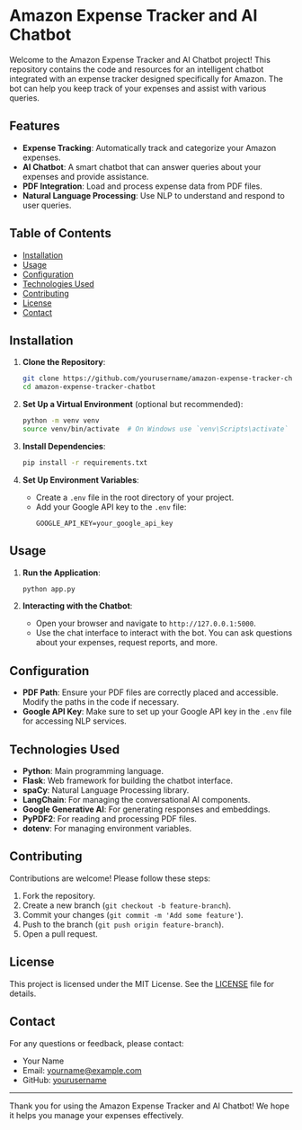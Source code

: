 # Amazon Expense Tracker and AI Chatbot

Welcome to the Amazon Expense Tracker and AI Chatbot project! This repository contains the code and resources for an intelligent chatbot integrated with an expense tracker designed specifically for Amazon. The bot can help you keep track of your expenses and assist with various queries.

## Features

- **Expense Tracking**: Automatically track and categorize your Amazon expenses.
- **AI Chatbot**: A smart chatbot that can answer queries about your expenses and provide assistance.
- **PDF Integration**: Load and process expense data from PDF files.
- **Natural Language Processing**: Use NLP to understand and respond to user queries.

## Table of Contents

- [Installation](#installation)
- [Usage](#usage)
- [Configuration](#configuration)
- [Technologies Used](#technologies-used)
- [Contributing](#contributing)
- [License](#license)
- [Contact](#contact)

## Installation

1. **Clone the Repository**:
    ```sh
    git clone https://github.com/yourusername/amazon-expense-tracker-chatbot.git
    cd amazon-expense-tracker-chatbot
    ```

2. **Set Up a Virtual Environment** (optional but recommended):
    ```sh
    python -m venv venv
    source venv/bin/activate  # On Windows use `venv\Scripts\activate`
    ```

3. **Install Dependencies**:
    ```sh
    pip install -r requirements.txt
    ```

4. **Set Up Environment Variables**:
    - Create a `.env` file in the root directory of your project.
    - Add your Google API key to the `.env` file:
      ```env
      GOOGLE_API_KEY=your_google_api_key
      ```

## Usage

1. **Run the Application**:
    ```sh
    python app.py
    ```

2. **Interacting with the Chatbot**:
    - Open your browser and navigate to `http://127.0.0.1:5000`.
    - Use the chat interface to interact with the bot. You can ask questions about your expenses, request reports, and more.

## Configuration

- **PDF Path**: Ensure your PDF files are correctly placed and accessible. Modify the paths in the code if necessary.
- **Google API Key**: Make sure to set up your Google API key in the `.env` file for accessing NLP services.

## Technologies Used

- **Python**: Main programming language.
- **Flask**: Web framework for building the chatbot interface.
- **spaCy**: Natural Language Processing library.
- **LangChain**: For managing the conversational AI components.
- **Google Generative AI**: For generating responses and embeddings.
- **PyPDF2**: For reading and processing PDF files.
- **dotenv**: For managing environment variables.

## Contributing

Contributions are welcome! Please follow these steps:

1. Fork the repository.
2. Create a new branch (`git checkout -b feature-branch`).
3. Commit your changes (`git commit -m 'Add some feature'`).
4. Push to the branch (`git push origin feature-branch`).
5. Open a pull request.

## License

This project is licensed under the MIT License. See the [LICENSE](LICENSE) file for details.

## Contact

For any questions or feedback, please contact:

- Your Name
- Email: yourname@example.com
- GitHub: [yourusername](https://github.com/yourusername)

---

Thank you for using the Amazon Expense Tracker and AI Chatbot! We hope it helps you manage your expenses effectively.
